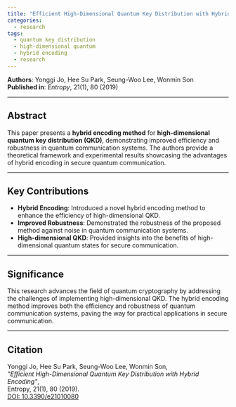 ```yaml
---
title: "Efficient High-Dimensional Quantum Key Distribution with Hybrid Encoding"
categories:
  - research
tags:
  - quantum key distribution
  - high-dimensional quantum
  - hybrid encoding
  - research
---
```


**Authors**: Yonggi Jo, Hee Su Park, Seung-Woo Lee, Wonmin Son  
**Published in**: *Entropy*, 21(1), 80 (2019)  

---

## Abstract

This paper presents a **hybrid encoding method** for **high-dimensional quantum key distribution (QKD)**, demonstrating improved efficiency and robustness in quantum communication systems. The authors provide a theoretical framework and experimental results showcasing the advantages of hybrid encoding in secure quantum communication.

---

## Key Contributions

- **Hybrid Encoding**: Introduced a novel hybrid encoding method to enhance the efficiency of high-dimensional QKD.
- **Improved Robustness**: Demonstrated the robustness of the proposed method against noise in quantum communication systems.
- **High-dimensional QKD**: Provided insights into the benefits of high-dimensional quantum states for secure communication.

---

## Significance

This research advances the field of quantum cryptography by addressing the challenges of implementing high-dimensional QKD. The hybrid encoding method improves both the efficiency and robustness of quantum communication systems, paving the way for practical applications in secure communication.

---

## Citation

Yonggi Jo, Hee Su Park, Seung-Woo Lee, Wonmin Son,  
*"Efficient High-Dimensional Quantum Key Distribution with Hybrid Encoding"*,  
Entropy, 21(1), 80 (2019).  
[DOI: 10.3390/e21010080](https://doi.org/10.3390/e21010080)
